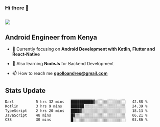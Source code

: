 ### Hi there 👋
<h2 align="left"><img src="https://readme-typing-svg.herokuapp.com?color='blue'&lines=I'm+Andrew+Opollo😊;Welcome+to+my+Github😜"> </h2>

## Android Engineer from Kenya


- 🌱 Currently focusing on **Android Development with Kotlin, Flutter and React-Native**

- 🔭 Also learning **NodeJs** for Backend Development

- 📫 How to reach me **opolloandres@gmail.com**


## Stats Update
<!--START_SECTION:waka-->

```txt
Dart          5 hrs 32 mins   ██████████▓░░░░░░░░░░░░░░   42.88 %
Kotlin        3 hrs 9 mins    ██████░░░░░░░░░░░░░░░░░░░   24.39 %
TypeScript    2 hrs 20 mins   ████▓░░░░░░░░░░░░░░░░░░░░   18.13 %
JavaScript    48 mins         █▓░░░░░░░░░░░░░░░░░░░░░░░   06.21 %
CSS           30 mins         █░░░░░░░░░░░░░░░░░░░░░░░░   03.86 %
```

<!--END_SECTION:waka-->


